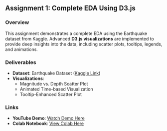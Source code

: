 ## **Assignment 1: Complete EDA Using D3.js**

### **Overview**

This assignment demonstrates a complete EDA using the Earthquake dataset from Kaggle. Advanced **D3.js visualizations** are implemented to provide deep insights into the data, including scatter plots, tooltips, legends, and animations.

### **Deliverables**

- **Dataset**: Earthquake Dataset ([Kaggle Link](https://www.kaggle.com/datasets/usgs/earthquake-database))
- **Visualizations**:
  - Magnitude vs. Depth Scatter Plot
  - Animated Time-based Visualization
  - Tooltip-Enhanced Scatter Plot

### **Links**

- **YouTube Demo**: [Watch Demo Here](https://youtube.com/your-demo-link)
- **Colab Notebook**: [View Colab Here](https://colab.research.google.com/your-colab-link)
